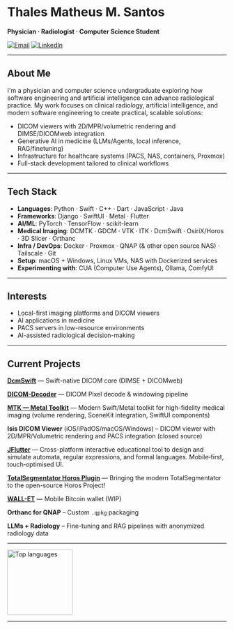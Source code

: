 # Thales Matheus M. Santos

**Physician · Radiologist · Computer Science Student**

[![Email](https://img.shields.io/badge/Email-thalesmmsradio%40gmail.com-red?logo=gmail&logoColor=white)](mailto:thalesmmsradio@gmail.com)
[![LinkedIn](https://img.shields.io/badge/LinkedIn-Thales%20Matheus-blue?logo=linkedin&logoColor=white)](https://www.linkedin.com/in/thales-matheus-m-santos-974314287/)

---

## About Me

I'm a physician and computer science undergraduate exploring how software engineering and artificial intelligence can advance radiological practice.
My work focuses on clinical radiology, artificial intelligence, and modern software engineering to create practical, scalable solutions:

- DICOM viewers with 2D/MPR/volumetric rendering and DIMSE/DICOMweb integration
- Generative AI in medicine (LLMs/Agents, local inference, RAG/finetuning)
- Infrastructure for healthcare systems (PACS, NAS, containers, Proxmox)
- Full-stack development tailored to clinical workflows

---

## Tech Stack

- **Languages**: Python · Swift · C++ · Dart · JavaScript · Java
- **Frameworks**: Django · SwiftUI · Metal · Flutter
- **AI/ML**: PyTorch · TensorFlow · scikit-learn
- **Medical Imaging**: DCMTK · GDCM · VTK · ITK · DcmSwift · OsiriX/Horos · 3D Slicer · Orthanc
- **Infra / DevOps**: Docker · Proxmox · QNAP (& other open source NAS) · Tailscale · Git  
- **Setup**: macOS + Windows, Linux VMs, NAS with Dockerized services
- **Experimenting with**: CUA (Computer Use Agents), Ollama, ComfyUI

---

## Interests

- Local-first imaging platforms and DICOM viewers
- AI applications in medicine
- PACS servers in low-resource environments
- AI-assisted radiological decision-making

---

## Current Projects

[**DcmSwift**](https://github.com/ThalesMMS/DcmSwift) — Swift-native DICOM core (DIMSE + DICOMweb)

[**DICOM-Decoder**](https://github.com/ThalesMMS/DICOM-Decoder) — DICOM Pixel decode & windowing pipeline

[**MTK — Metal Toolkit**](https://github.com/ThalesMMS/MTK) — Modern Swift/Metal toolkit for high-fidelity medical imaging (volume rendering, SceneKit integration, SwiftUI components)

**Isis DICOM Viewer** (iOS/iPadOS/macOS/Windows) – DICOM viewer with 2D/MPR/Volumetric rendering and PACS integration (closed source)

[**JFlutter**](https://github.com/ThalesMMS/JFlutter) — Cross-platform interactive educational tool to design and simulate automata, regular expressions, and formal languages. Mobile‑first, touch‑optimised UI.

[**TotalSegmentator Horos Plugin**](https://github.com/ThalesMMS/TotalSegmentator-Horos-Plugin) — Bringing the modern TotalSegmentator to the open-source Horos Project!

[**WALL-ET**](https://github.com/ThalesMMS/WALL-ET) — Mobile Bitcoin wallet (WIP)

**Orthanc for QNAP** – Custom `.qpkg` packaging

**LLMs + Radiology** – Fine-tuning and RAG pipelines with anonymized radiology data

---

<div align="left" style="display:flex; justify-content:left; gap:10px;">
  <img style="height:150px;" src="https://github-readme-stats.vercel.app/api/top-langs/?username=ThalesMMS&langs_count=4&layout=compact&theme=tokyonight&card_width=320" alt="Top languages" /> </div>

---
